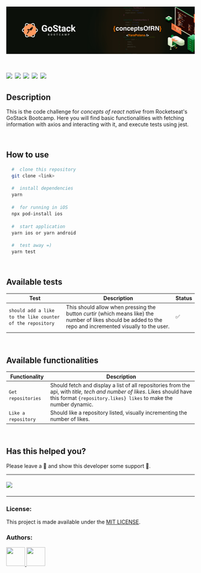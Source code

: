<p align="center">
  <img align="center" src="https://github.com/yarapolana/bootcamp-gostack/blob/master/assets/exports/github-challenge-cover_3.png" style="max-width:100%;" />
</p>

<h1 align="center>Challenge 03: Concepts of React Native</h1>

<p align="center">
  <img src="https://img.shields.io/badge/reactnative-gray.svg" >
  <img src="https://img.shields.io/badge/axios-gray.svg" >
  <img src="https://img.shields.io/badge/jest-gray.svg" >
  <img src="https://img.shields.io/github/license/yarapolana/concepts-of-react-native" >
  <a href="https://yarapolana.com">
   <img src="https://img.shields.io/badge/createdby-yarapolana-red.svg" >
  </a>
</p>

## Description

<p>This is the code challenge for <i>concepts of react native</i> from Rocketseat's GoStack Bootcamp. Here you will find basic functionalities with fetching information with axios and interacting with it, and execute tests using jest.</p>

<br />

## How to use

```bash
  #  clone this repository
  git clone <link>

  #  install dependencies
  yarn

  #  for running in iOS
  npx pod-install ios

  #  start application
  yarn ios or yarn android

  #  test away =)
  yarn test
```

<br/>

<h2>Available tests</h2>

| Test                                                      | Description                                                                                                                                                  | Status |
| --------------------------------------------------------- | ------------------------------------------------------------------------------------------------------------------------------------------------------------ | ------ |
| `should add a like to the like counter of the repository` | This should allow when pressing the button _curtir_ (which means like) the number of likes should be added to the repo and incremented visually to the user. | ✅     |
|                                                           |                                                                                                                                                              |        |

<br/>

<h2>Available functionalities</h2>

| Functionality       | Description                                                                                                                                                                                    |
| ------------------- | ---------------------------------------------------------------------------------------------------------------------------------------------------------------------------------------------- |
| `Get repositories`  | Should fetch and display a list of all repositories from the api, with _title, tech and number of likes_. Likes should have this format `{repository.likes} likes` to make the number dynamic. |
| `Like a repository` | Should like a repository listed, visually incrementing the number of likes.                                                                                                                    |

<br />
<h2>Has this helped you?</h2>
<p>Please leave a 🌟 and show this developer some support 🥳.</p>

---

<h4> <a href="https://yarapolana.com"><img src="https://img.shields.io/badge/hire me-red.svg" ></a></h4>

---

### License:

This project is made available under the [MIT LICENSE](LICENSE.md).

### Authors:

<p>
  <a href="https://github.com/yarapolana">
    <img src="https://avatars0.githubusercontent.com/u/19730118?s=460&v=4" width="50" height="50">
  </a>
  <a href="https://dotcode.is">
    <img src="https://dotcode.is/images/logo_dark.svg" width="50" height="50">
  </a>
</p>

